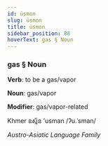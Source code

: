```yaml
---
id: üsmon
slug: üsmon
title: üsmon
sidebar_position: 88
hoverText: gas § Noun
---
```


### gas § Noun

**Verb**: to be a gas/vapor

**Noun**: gas/vapor

**Modifier**: gas/vapor-related

Khmer ឧស្ម័ន ʼusman /ʔu.ˈsman/

*Austro-Asiatic Language Family*
